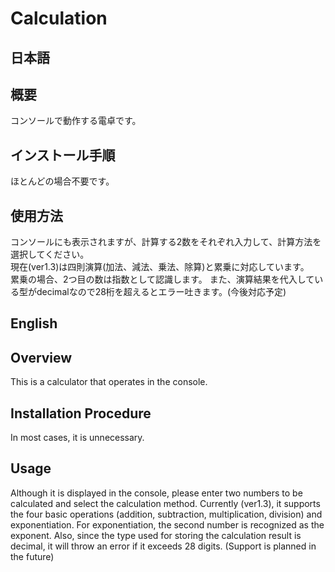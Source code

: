 # Calculation

## 日本語

## 概要

コンソールで動作する電卓です。

## インストール手順

ほとんどの場合不要です。

## 使用方法

コンソールにも表示されますが、計算する2数をそれぞれ入力して、計算方法を選択してください。  
現在(ver1.3)は四則演算(加法、減法、乗法、除算)と累乗に対応しています。  
累乗の場合、2つ目の数は指数として認識します。
また、演算結果を代入している型がdecimalなので28桁を超えるとエラー吐きます。(今後対応予定)

## English

## Overview

This is a calculator that operates in the console.

## Installation Procedure

In most cases, it is unnecessary.

## Usage

Although it is displayed in the console, please enter two numbers to be calculated and select the calculation method.
Currently (ver1.3), it supports the four basic operations (addition, subtraction, multiplication, division) and exponentiation.
For exponentiation, the second number is recognized as the exponent.
Also, since the type used for storing the calculation result is decimal, it will throw an error if it exceeds 28 digits. (Support is planned in the future)
